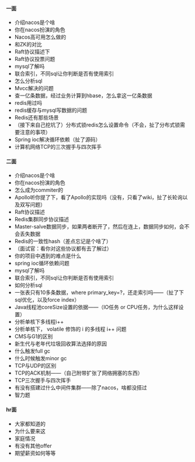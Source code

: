 #### 一面

- 介绍nacos是个啥
- 你在nacos扮演的角色
- Nacos高可用怎么做的
- 和ZK的对比
- Raft协议描述下
- Raft协议投票问题
- mysql了解吗
- 联合索引，不同sql让你判断是否有使用索引
- 怎么分析sql
- Mvcc解决的问题
- 查一亿条数据，经过业务计算到hbase，怎么拿这一亿条数据
- redis用过吗
- redis缓存与mysql写数据的问题
- Redis还有那些场景
- （接下来自己挖坑了）分布式锁redis怎么设置命令（不会，扯了分布式锁需要注意的事项）
- Spring ioc解决循环依赖（扯了源码）
- 计算机网络TCP的三次握手与四次挥手


#### 二面

- 介绍nacos是个啥
- 你在nacos扮演的角色
- 怎么成为commiter的
- Apollo听你提了下，看了Apollo的实现吗（没有，只看了wiki，扯了长轮询以及双写问题）
- Raft协议描述
- Redis集群同步协议描述
- Master-salve数据同步，如果两者断开了，然后在连上，数据同步如何，会不会丢失数据
- Redis的一致性hash（差点忘记是个啥了）
- （面试官：看你对这些协议都有去了解过）
- 你的项目中遇到的难点是什么
- spring ioc循环依赖问题
- mysql了解吗
- 联合索引，不同sql让你判断是否有使用索引
- 如何分析sql
- 一张表只有10多条数据，where primary_key=?，还走索引吗——（扯了下sql优化，以及force index）
- Java线程池coreSize设置的依据——（IO任务 or CPU任务，为什么这样设置）
- 分析单核下多线程i++
- 分析单核下， volatile 修饰的 i 的多线程 i++ 问题
- CMS与G1的区别
- 新生代与老年代垃圾回收算法选择的原因
- 什么触发full gc
- 什么时候触发minor gc
- TCP与UDP的区别
- TCP的ACK机制——（自己附带扩张了网络拥塞的东西）
- TCP三次握手与四次挥手
- 有没有搭建过什么中间件集群——除了nacos，啥都没搭过
- 智力题


#### hr面


- 大家都知道的
- 为什么要来这
- 家庭情况
- 有没有其他offer
- 期望薪资如何等等


